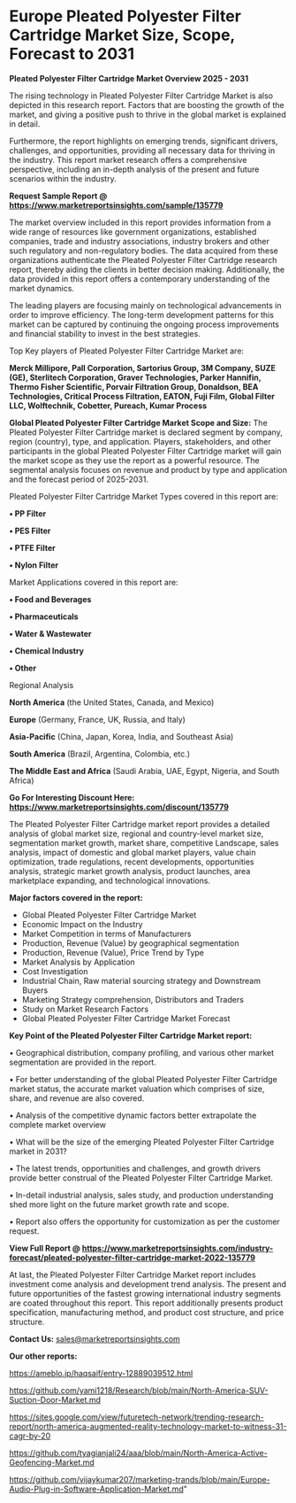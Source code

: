  # Europe Pleated Polyester Filter Cartridge Market Size, Scope, Forecast to 2031

<Strong> Pleated Polyester Filter Cartridge Market Overview 2025 - 2031</strong>

The rising technology in Pleated Polyester Filter Cartridge Market is also depicted in this research report. Factors that are boosting the growth of the market, and giving a positive push to thrive in the global market is explained in detail.

Furthermore, the report highlights on emerging trends, significant drivers, challenges, and opportunities, providing all necessary data for thriving in the industry. This report market research offers a comprehensive perspective, including an in-depth analysis of the present and future scenarios within the industry.

<strong>Request Sample Report @ <a href=https://www.marketreportsinsights.com/sample/135779>https://www.marketreportsinsights.com/sample/135779</a></strong>

The market overview included in this report provides information from a wide range of resources like government organizations, established companies, trade and industry associations, industry brokers and other such regulatory and non-regulatory bodies. The data acquired from these organizations authenticate the Pleated Polyester Filter Cartridge research report, thereby aiding the clients in better decision making. Additionally, the data provided in this report offers a contemporary understanding of the market dynamics.

The leading players are focusing mainly on technological advancements in order to improve efficiency. The long-term development patterns for this market can be captured by continuing the ongoing process improvements and financial stability to invest in the best strategies.

Top Key players of Pleated Polyester Filter Cartridge Market are:

<strong>Merck Millipore, Pall Corporation, Sartorius Group, 3M Company, SUZE (GE), Sterlitech Corporation, Graver Technologies, Parker Hannifin, Thermo Fisher Scientific, Porvair Filtration Group, Donaldson, BEA Technologies, Critical Process Filtration, EATON, Fuji Film, Global Filter LLC, Wolftechnik, Cobetter, Pureach, Kumar Process</strong>

<strong><b>Global Pleated Polyester Filter Cartridge Market Scope and Size:</b></strong>
The Pleated Polyester Filter Cartridge market is declared segment by company, region (country), type, and application. Players, stakeholders, and other participants in the global Pleated Polyester Filter Cartridge market will gain the market scope as they use the report as a powerful resource. The segmental analysis focuses on revenue and product by type and application and the forecast period of 2025-2031.

Pleated Polyester Filter Cartridge Market Types covered in this report are:

<strong>• PP Filter

• PES Filter

• PTFE Filter

• Nylon Filter</strong>

Market Applications covered in this report are:

<strong>• Food and Beverages

• Pharmaceuticals

• Water & Wastewater

• Chemical Industry

• Other</strong> 

Regional Analysis

<strong>North America</strong> (the United States, Canada, and Mexico)

<strong>Europe</strong> (Germany, France, UK, Russia, and Italy)

<strong>Asia-Pacific</strong> (China, Japan, Korea, India, and Southeast Asia)

<strong>South America</strong> (Brazil, Argentina, Colombia, etc.)

<strong>The Middle East and Africa</strong> (Saudi Arabia, UAE, Egypt, Nigeria, and South Africa)

<strong>Go For Interesting Discount Here: <a href=https://www.marketreportsinsights.com/discount/135779>https://www.marketreportsinsights.com/discount/135779</a></strong>

The Pleated Polyester Filter Cartridge market report provides a detailed analysis of global market size, regional and country-level market size, segmentation market growth, market share, competitive Landscape, sales analysis, impact of domestic and global market players, value chain optimization, trade regulations, recent developments, opportunities analysis, strategic market growth analysis, product launches, area marketplace expanding, and technological innovations.

<strong><b>Major factors covered in the report:</b></strong>
<ul>
  <li>Global Pleated Polyester Filter Cartridge Market </li>
  <li>Economic Impact on the Industry</li>
  <li>Market Competition in terms of Manufacturers</li>
  <li>Production, Revenue (Value) by geographical segmentation</li>
  <li>Production, Revenue (Value), Price Trend by Type</li>
  <li>Market Analysis by Application</li>
  <li>Cost Investigation</li>
  <li>Industrial Chain, Raw material sourcing strategy and Downstream Buyers</li>
  <li>Marketing Strategy comprehension, Distributors and Traders</li>
  <li>Study on Market Research Factors</li>
  <li>Global Pleated Polyester Filter Cartridge Market Forecast</li>
</ul>

<strong><b>Key Point of the Pleated Polyester Filter Cartridge Market report:</b></strong>

• Geographical distribution, company profiling, and various other market segmentation are provided in the report.

• For better understanding of the global Pleated Polyester Filter Cartridge market status, the accurate market valuation which comprises of size, share, and revenue are also covered.

• Analysis of the competitive dynamic factors better extrapolate the complete market overview

• What will be the size of the emerging Pleated Polyester Filter Cartridge market in 2031?

• The latest trends, opportunities and challenges, and growth drivers provide better construal of the Pleated Polyester Filter Cartridge Market.

• In-detail industrial analysis, sales study, and production understanding shed more light on the future market growth rate and scope.

• Report also offers the opportunity for customization as per the customer request.

<strong><b>View Full Report @ <a href=https://www.marketreportsinsights.com/industry-forecast/pleated-polyester-filter-cartridge-market-2022-135779>https://www.marketreportsinsights.com/industry-forecast/pleated-polyester-filter-cartridge-market-2022-135779</a></b></strong>


At last, the Pleated Polyester Filter Cartridge Market report includes investment come analysis and development trend analysis. The present and future opportunities of the fastest growing international industry segments are coated throughout this report. This report additionally presents product specification, manufacturing method, and product cost structure, and price structure.

<strong>Contact Us:</strong>
sales@marketreportsinsights.com

<strong>Our other reports:</strong>

<a href=https://ameblo.jp/haqsaif/entry-12889039512.html>https://ameblo.jp/haqsaif/entry-12889039512.html</a>

<a href=https://github.com/yami1218/Research/blob/main/North-America-SUV-Suction-Door-Market.md>https://github.com/yami1218/Research/blob/main/North-America-SUV-Suction-Door-Market.md</a>

<a href=https://sites.google.com/view/futuretech-network/trending-research-report/north-america-augmented-reality-technology-market-to-witness-31-cagr-by-20>https://sites.google.com/view/futuretech-network/trending-research-report/north-america-augmented-reality-technology-market-to-witness-31-cagr-by-20</a>

<a href=https://github.com/tyagianjali24/aaa/blob/main/North-America-Active-Geofencing-Market.md>https://github.com/tyagianjali24/aaa/blob/main/North-America-Active-Geofencing-Market.md</a>

<a href=https://github.com/vijaykumar207/marketing-trands/blob/main/Europe-Audio-Plug-in-Software-Application-Market.md>https://github.com/vijaykumar207/marketing-trands/blob/main/Europe-Audio-Plug-in-Software-Application-Market.md</a>"
